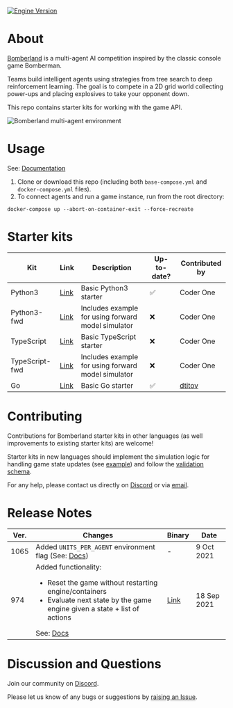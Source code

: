 [![Engine Version](https://img.shields.io/badge/engine%20ver.-1065-blue)](#release-notes)

# About

[Bomberland](https://www.gocoder.one/bomberland?s=gh) is a multi-agent AI competition inspired by the classic console game Bomberman.

Teams build intelligent agents using strategies from tree search to deep reinforcement learning. The goal is to compete in a 2D grid world collecting power-ups and placing explosives to take your opponent down.

This repo contains starter kits for working with the game API.

![Bomberland multi-agent environment](https://www.gocoder.one/static/bomberland-529e18e676d8d28feca69f8f78a35c55.gif "Bomberland")

# Usage

See: [Documentation](https://www.gocoder.one/docs?s=gh)

1. Clone or download this repo (including both `base-compose.yml` and `docker-compose.yml` files).
1. To connect agents and run a game instance, run from the root directory:

```
docker-compose up --abort-on-container-exit --force-recreate
```

# Starter kits
| Kit | Link | Description | Up-to-date? | Contributed by |
| --- | --- | --- | --- | --- |
| Python3 | [Link](https://github.com/CoderOneHQ/starter-kits/tree/master/python3) | Basic Python3 starter | ✅ | Coder One |
| Python3-fwd | [Link](https://github.com/CoderOneHQ/starter-kits/tree/master/python3) | Includes example for using forward model simulator | ❌ | Coder One |
| TypeScript | [Link](https://github.com/CoderOneHQ/starter-kits/tree/master/typescript) | Basic TypeScript starter | ❌ | Coder One |
| TypeScript-fwd | [Link](https://github.com/CoderOneHQ/starter-kits/tree/master/typescript) | Includes example for using forward model simulator | ❌ | Coder One |
| Go | [Link](https://github.com/CoderOneHQ/bomberland/tree/master/go) | Basic Go starter | ✅ | [dtitov](https://github.com/dtitov)

# Contributing
Contributions for Bomberland starter kits in other languages (as well improvements to existing starter kits) are welcome!

Starter kits in new languages should implement the simulation logic for handling game state updates (see [example](https://github.com/CoderOneHQ/starter-kits/blob/master/python3/game_state.py)) and follow the [validation schema](https://github.com/CoderOneHQ/starter-kits/blob/master/validation.schema.json).

For any help, please contact us directly on [Discord](https://discord.gg/NkfgvRN) or via [email](mailto:humans@gocoder.one).

# Release Notes
| Ver. | Changes | Binary | Date |
| --- | --- | --- | --- |
| 1065 | Added `UNITS_PER_AGENT` environment flag (See: [Docs](https://gocoder.one/docs/api-reference#%EF%B8%8F-environment-flags)) | - | 9 Oct 2021 |
| 974 | Added functionality: <ul><li>Reset the game without restarting engine/containers</li><li>Evaluate next state by the game engine given a state + list of actions</li></ul> See: [Docs](https://gocoder.one/docs/api-reference#-administrator-api?s=gh) | [Link](https://github.com/CoderOneHQ/bomberland/releases/tag/build-974) | 18 Sep 2021 |

# Discussion and Questions

Join our community on [Discord](https://discord.gg/NkfgvRN).

Please let us know of any bugs or suggestions by [raising an Issue](https://github.com/CoderOneHQ/starter-kits/issues).
